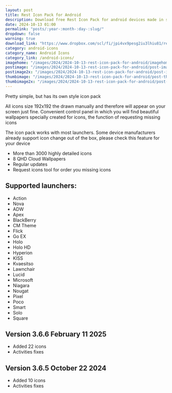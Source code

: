 ```yaml
---
layout: post
title: Rest Icon Pack for Android
description: Download free Rest Icon Pack for android devices made in simple style with themed wallpapers
date: 2024-10-13 01:00
permalink: "posts/:year-:month-:day-:slug/"
dropdown: false
warning: true
download_link: "https://www.dropbox.com/scl/fi/jpi4vx9pesg2iu3lhiu81/rest.apk?rlkey=qy23inx54x9ea2v2sgjgi7icd&st=ezzub7y4&dl=1"
category: android-icons
category_name: Android Icons
category_link: /android-icons/
imagehome: "/images/2024/2024-10-13-rest-icon-pack-for-android/imagehome.jpg"
postimage: "/images/2024/2024-10-13-rest-icon-pack-for-android/post-image.jpg"
postimage2x: "/images/2024/2024-10-13-rest-icon-pack-for-android/post-image2x.jpg"
thumbimage: "/images/2024/2024-10-13-rest-icon-pack-for-android/post-thumb.jpg"
thumbimage2x: "/images/2024/2024-10-13-rest-icon-pack-for-android/post-thumb2x.jpg"
---
```


<p>Pretty simple, but has its own style icon pack</p>

<p>All icons size 192x192 the drawn manually and therefore will appear on your screen just fine. Convenient control panel in which you will find beautiful wallpapers specially created for icons, the function of requesting missing icons</p>

<p>The icon pack works with most launchers. Some device manufacturers already support icon change out of the box, please check this feature for your device</p>

<ul>
  <li>More than 3000 highly detailed icons</li>
  <li>8 QHD Cloud Wallpapers</li>
  <li>Regular updates</li>
  <li>Request icons tool for order you missing icons</li>
</ul>

## Supported launchers:

<ul>
  <li>Action</li>
  <li>Nova</li>
  <li>ADW</li>
  <li>Apex</li>
  <li>BlackBerry</li>
  <li>CM Theme</li>
  <li>Flick</li>
  <li>Go EX</li>
  <li>Holo</li>
  <li>Holo HD</li>
  <li>Hyperion</li>
  <li>KISS</li>
  <li>Kvaesitso</li>
  <li>Lawnchair</li>
  <li>Lucid</li>
  <li>Microsoft</li>
  <li>Niagara</li>
  <li>Nougat</li>
  <li>Pixel</li>
  <li>Poco</li>
  <li>Smart</li>
  <li>Solo</li>
  <li>Square</li>
</ul>

## Version 3.6.6 February 11 2025

<ul>
  <li>Added 22 icons</li>
  <li>Activities fixes</li>
</ul>

## Version 3.6.5 October 22 2024

<ul>
  <li>Added 10 icons</li>
  <li>Activities fixes</li>
</ul>

